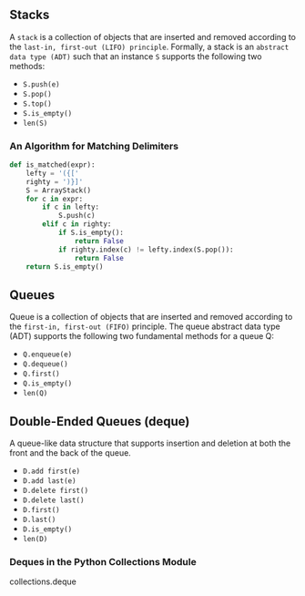 ## Stacks
A `stack` is a collection of objects that are inserted and removed according 
to the `last-in, first-out (LIFO) principle`.
 Formally, a stack is an `abstract data type (ADT)` such that an instance `S` supports the following two methods:
* `S.push(e)`
* `S.pop()`
* `S.top()`
* `S.is_empty()`
* `len(S)`
### An Algorithm for Matching Delimiters
```python
def is_matched(expr):
    lefty = '({[' 
    righty = ')}]'
    S = ArrayStack() 
    for c in expr:
        if c in lefty: 
            S.push(c)
        elif c in righty:
            if S.is_empty(): 
                return False
            if righty.index(c) != lefty.index(S.pop()):
                return False
    return S.is_empty()
```

## Queues
Queue is a collection of objects that are inserted and removed according to the 
`first-in, first-out (FIFO)` principle.
The queue abstract data type (ADT) supports the following two fundamental methods for a queue Q:
* `Q.enqueue(e)`
* `Q.dequeue()`
* `Q.first()`
* `Q.is_empty()`
* `len(Q)`

## Double-Ended Queues (deque)
A queue-like data structure that supports insertion and deletion at both the front and the back of the queue.
* `D.add first(e)`
* `D.add last(e)`
* `D.delete first()`
* `D.delete last()`
* `D.first()`
* `D.last()`
* `D.is_empty()`
* `len(D)`

### Deques in the Python Collections Module
collections.deque